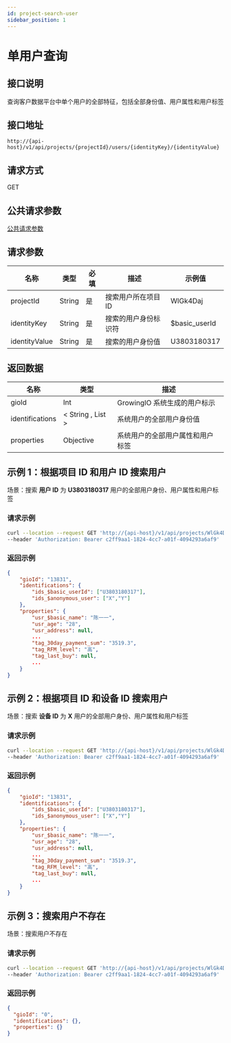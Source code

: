 ```yaml
---
id: project-search-user
sidebar_position: 1
---
```


# 单用户查询

## 接口说明

查询客户数据平台中单个用户的全部特征，包括全部身份值、用户属性和用户标签

## 接口地址

```
http://{api-host}/v1/api/projects/{projectId}/users/{identityKey}/{identityValue}
```

## 请求方式

GET

## 公共请求参数

[公共请求参数](../../../open-api#公共请求参数)

## 请求参数

| 名称          | 类型   | 必填 | 描述                 | 示例值        |
| ------------- | ------ | ---- | -------------------- | ------------- |
| projectId     | String | 是   | 搜索用户所在项目 ID  | WlGk4Daj      |
| identityKey   | String | 是   | 搜索的用户身份标识符 | $basic_userId |
| identityValue | String | 是   | 搜索的用户身份值     | U3803180317   |

## 返回数据

| 名称            | 类型              | 描述                             |
| --------------- | ----------------- | -------------------------------- |
| gioId           | Int               | GrowingIO 系统生成的用户标示     |
| identifications | < String , List > | 系统用户的全部用户身份值         |
| properties      | Objective         | 系统用户的全部用户属性和用户标签 |

## 示例 1：根据项目 ID 和用户 ID 搜索用户

场景：搜索 **用户 ID** 为 **U3803180317** 用户的全部用户身份、用户属性和用户标签

### 请求示例

```bash
curl --location --request GET 'http://{api-host}/v1/api/projects/WlGk4Daj/users/$basic_userId/U3803180317'
--header 'Authorization: Bearer c2ff9aa1-1824-4cc7-a01f-4094293a6af9'
```

### 返回示例

```json
{
    "gioId": "13831",
    "identifications": {
        "ids_$basic_userId": ["U3803180317"],
        "ids_$anonymous_user": ["X","Y"]
    },
    "properties": {
        "usr_$basic_name": "陈一一",
        "usr_age": "28",
        "usr_address": null,
        ...
        "tag_30day_payment_sum": "3519.3",
        "tag_RFM_level": "高",
        "tag_last_buy": null,
        ...
    }
}
```

## 示例 2：根据项目 ID 和设备 ID 搜索用户

场景：搜索 **设备 ID** 为 **X** 用户的全部用户身份、用户属性和用户标签

### 请求示例

```bash
curl --location --request GET 'http://{api-host}/v1/api/projects/WlGk4Daj/users/$anonymous_user/X'
--header 'Authorization: Bearer c2ff9aa1-1824-4cc7-a01f-4094293a6af9'
```

### 返回示例

```json
{
    "gioId": "13831",
    "identifications": {
        "ids_$basic_userId": ["U3803180317"],
        "ids_$anonymous_user": ["X","Y"]
    },
    "properties": {
        "usr_$basic_name": "陈一一",
        "usr_age": "28",
        "usr_address": null,
        ...
        "tag_30day_payment_sum": "3519.3",
        "tag_RFM_level": "高",
        "tag_last_buy": null,
        ...
    }
}
```

## 示例 3：搜索用户不存在

场景：搜索用户不存在

### 请求示例

```bash
curl --location --request GET 'http://{api-host}/v1/api/projects/WlGk4Daj/users/$anonymous_user/Z'
--header 'Authorization: Bearer c2ff9aa1-1824-4cc7-a01f-4094293a6af9'
```

### 返回示例

```json
{
  "gioId": "0",
  "identifications": {},
  "properties": {}
}
```
